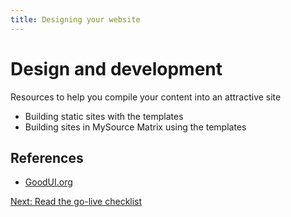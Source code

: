 ```yaml
---
title: Designing your website
---
```


# Design and development

Resources to help you compile your content into an attractive site 

- Building static sites with the templates
- Building sites in MySource Matrix using the templates


## References

* [GoodUI.org](http://goodui.org)


[Next: Read the go-live checklist](/build/checklist)